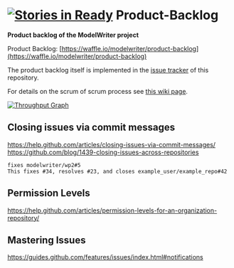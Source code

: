 [![Stories in Ready](https://badge.waffle.io/modelwriter/product-backlog.png?label=ready&title=Ready)](https://waffle.io/modelwriter/product-backlog)
Product-Backlog
===============
**Product backlog of the ModelWriter project**

Product Backlog: [https://waffle.io/modelwriter/product-backlog](https://waffle.io/modelwriter/product-backlog)

The product backlog itself is implemented in the [issue tracker](https://github.com/modelwriter/product-backlog/issues) of this repository.

For details on the scrum of scrum process see [this wiki page](https://github.com/modelwriter/product-backlog/wiki/Scrum-of-scrum-process).

[![Throughput Graph](https://graphs.waffle.io/modelwriter/product-backlog/throughput.svg)](https://waffle.io/modelwriter/product-backlog/metrics)  

Closing issues via commit messages
-----
<https://help.github.com/articles/closing-issues-via-commit-messages/>  
<https://github.com/blog/1439-closing-issues-across-repositories>  

    fixes modelwriter/wp2#5
    This fixes #34, resolves #23, and closes example_user/example_repo#42

Permission Levels
-----
https://help.github.com/articles/permission-levels-for-an-organization-repository/

Mastering Issues
-----
https://guides.github.com/features/issues/index.html#notifications

